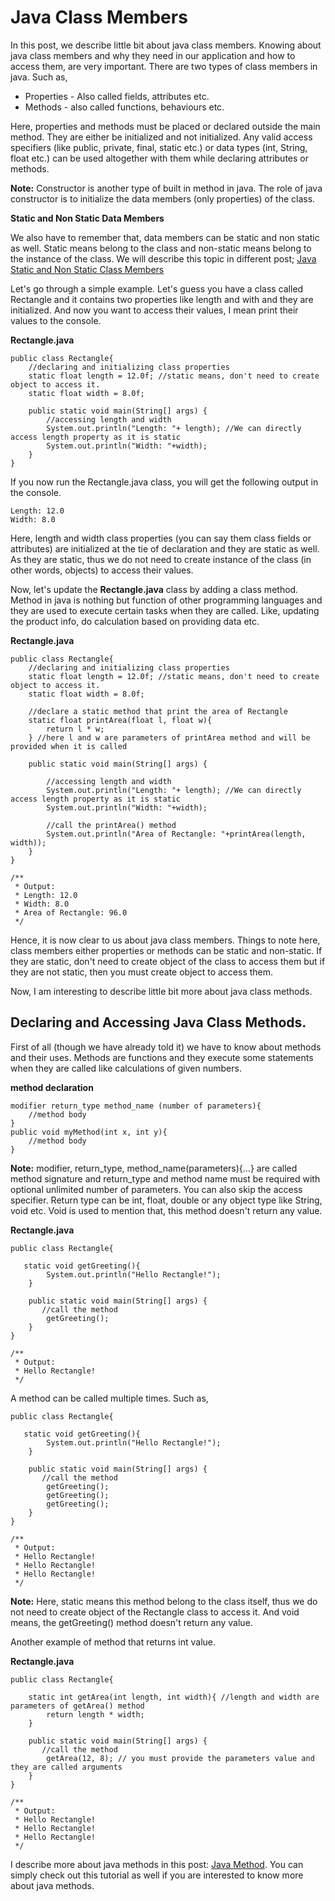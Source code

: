 # Java Class Members

In this post, we describe little bit about java class members. Knowing about java class members and why they need in our application and how to access them, are very important. There are two types of class members in java. Such as,

- Properties - Also called fields, attributes etc.
- Methods - also called functions, behaviours etc.

Here, properties and methods must be placed or declared outside the main method. They are either be initialized and not initialized. Any valid access specifiers (like public, private, final, static etc.) or data types (int, String, float etc.) can be used altogether with them while declaring attributes or methods.

**Note:** Constructor is another type of built in method in java. The role of java constructor is to initialize the data members (only properties) of the class. 

**Static and Non Static Data Members**

We also have to remember that, data members can be static and non static as well. Static means belong to the class and non-static means belong to the instance of the class. We will describe this topic in different post; [Java Static and Non Static Class Members](/java-static-and-non-staic-class-members)

Let's go through a simple example. Let's guess you have a class called Rectangle and it contains two properties like length and with and they are initialized. And now you want to access their values, I mean print their values to the console. 


**Rectangle.java**

```
public class Rectangle{
    //declaring and initializing class properties
    static float length = 12.0f; //static means, don't need to create object to access it.
    static float width = 8.0f;

    public static void main(String[] args) {
        //accessing length and width
        System.out.println("Length: "+ length); //We can directly access length property as it is static
        System.out.println("Width: "+width);
    }
}
```

If you now run the Rectangle.java class, you will get the following output in the console.

```
Length: 12.0
Width: 8.0
```

Here, length and width class properties (you can say them class fields or attributes) are initialized at the tie of declaration and they are static as well. As they are static, thus we do not need to create instance of the class (in other words, objects) to access their values. 

Now, let's update the **Rectangle.java** class by adding a class method. Method in java is nothing but function of other programming languages and they are used to execute certain tasks when they are called. Like, updating the product info, do calculation based on providing data etc.


**Rectangle.java**      

```
public class Rectangle{
    //declaring and initializing class properties
    static float length = 12.0f; //static means, don't need to create object to access it.
    static float width = 8.0f;

    //declare a static method that print the area of Rectangle
    static float printArea(float l, float w){
        return l * w;
    } //here l and w are parameters of printArea method and will be provided when it is called

    public static void main(String[] args) {

        //accessing length and width
        System.out.println("Length: "+ length); //We can directly access length property as it is static
        System.out.println("Width: "+width);

        //call the printArea() method
        System.out.println("Area of Rectangle: "+printArea(length, width));
    }
}

/**
 * Output:
 * Length: 12.0
 * Width: 8.0
 * Area of Rectangle: 96.0
 */
```

Hence, it is now clear to us about java class members. Things to note here, class members either properties or methods can be static and non-static. If they are static, don't need to create object of the class to access them but if they are not static, then you must create object to access them. 

Now, I am interesting to describe little bit more about java class methods.

## Declaring and Accessing Java Class Methods.

First of all (though we have already told it) we have to know about methods and their uses. Methods are functions and they execute some statements when they are called like calculations of given numbers.

**method declaration**

```
modifier return_type method_name (number of parameters){
    //method body
}
public void myMethod(int x, int y){
    //method body
}
```

**Note:** modifier, return_type, method_name(parameters){...} are called method signature and return_type and method name must be required with optional unlimited number of parameters. You can also skip the access specifier. Return type can be int, float, double or any object type like String, void etc. Void is used to mention that, this method doesn't return any value.

**Rectangle.java**

```
public class Rectangle{

   static void getGreeting(){
        System.out.println("Hello Rectangle!");
    }

    public static void main(String[] args) {
       //call the method
        getGreeting();
    }
}

/**
 * Output:
 * Hello Rectangle!
 */
```

A method can be called multiple times. Such as,

```
public class Rectangle{

   static void getGreeting(){
        System.out.println("Hello Rectangle!");
    }

    public static void main(String[] args) {
       //call the method
        getGreeting();
        getGreeting();
        getGreeting();
    }
}

/**
 * Output:
 * Hello Rectangle!
 * Hello Rectangle!
 * Hello Rectangle!
 */
```

**Note:** Here, static means this method belong to the class itself, thus we do not need to create object of the Rectangle class to access it. And void means, the getGreeting() method doesn't return any value. 

Another example of method that returns int value.

**Rectangle.java**

```
public class Rectangle{

    static int getArea(int length, int width){ //length and width are parameters of getArea() method
        return length * width;
    }

    public static void main(String[] args) {
       //call the method
        getArea(12, 8); // you must provide the parameters value and they are called arguments
    }
}

/**
 * Output:
 * Hello Rectangle!
 * Hello Rectangle!
 * Hello Rectangle!
 */
```

I describe more about java methods in this post: [Java Method](/java-method). You can simply check out this tutorial as well if you are interested to know more about java methods.











